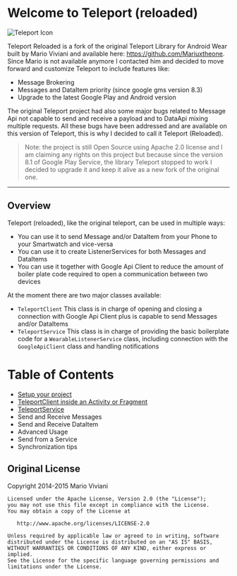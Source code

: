 Welcome to Teleport (reloaded)
===================
![Teleport Icon](https://github.com/raffaeu/Teleport/blob/master/doc/images/teleport_256.png)

Teleport Reloaded is a fork of the original Teleport Library for Android Wear built by Mario Viviani and available here: https://github.com/Mariuxtheone.
Since Mario is not available anymore I contacted him and decided to move forward and customize Teleport to include features like:

 - Message Brokering
 - Messages and DataItem priority (since google gms version 8.3)
 - Upgrade to the latest Google Play and Android version

The original Teleport project had also some major bugs related to Message Api not capable to send and receive a payload and to DataApi mixing multiple requests. All these bugs have been addressed and are available on this version of Teleport, this is why I decided to call it Teleport (Reloaded).

> Note: the project is still Open Source using Apache 2.0 license and I
> am claiming any rights on this project but because since the version
> 8.1 of Google Play Service, the library Teleport stopped to work I decided to upgrade it and keep it alive as a new fork of the original
> one.

----------

Overview
-------------

Teleport (reloaded), like the original teleport, can be used in multiple ways:

 - You can use it to send Message and/or DataItem from your Phone to your Smartwatch and vice-versa
 - You can use it to create ListenerServices for both Messages and DataItems
 - You can use it together with Google Api Client to reduce the amount of boiler plate code required to open a communication between two devices

At the moment there are two major classes available:

 - `TeleportClient`
 This class is in charge of opening and closing a connection with Google Api Client plus is capable to send Messages and/or DataItems
 - `TeleportService`
 This class is in charge of providing the basic boilerplate code for a `WearableListenerService` class, including connection with the `GoogleApiClient` class and handling notifications

Table of Contents
=================
 - [Setup your project](https://github.com/raffaeu/Teleport/blob/master/doc/SETUP.md)
 - [TeleportClient inside an Activity or Fragment](https://github.com/raffaeu/Teleport/blob/master/doc/CLIENT.md)
 - [TeleportService](https://github.com/raffaeu/Teleport/blob/master/doc/SERVICE.md)
 - Send and Receive Messages
 - Send and Receive DataItem
 - Advanced Usage
 - Send from a Service
 - Synchronization tips

Original License
----------------
Copyright 2014-2015 Mario Viviani

    Licensed under the Apache License, Version 2.0 (the "License");
    you may not use this file except in compliance with the License.
    You may obtain a copy of the License at

       http://www.apache.org/licenses/LICENSE-2.0

    Unless required by applicable law or agreed to in writing, software
    distributed under the License is distributed on an "AS IS" BASIS,
    WITHOUT WARRANTIES OR CONDITIONS OF ANY KIND, either express or implied.
    See the License for the specific language governing permissions and
    limitations under the License.